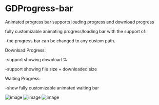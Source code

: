 # GDProgress-bar
Animated progress bar supports loading progress and download progress

fully customizable animating progress/loading bar with the support of:

-the progress bar can be changed to any custom path.

Download Progress:

-support showing download %

-support showing file size + downloaded size

Waiting Progress:

-show fully customizable animated waiting bar

![image](https://cloud.githubusercontent.com/assets/9967486/14744669/f30d050c-08bc-11e6-8861-d45ebcdb5ee5.gif)
![image](https://cloud.githubusercontent.com/assets/9967486/14744683/01b2d3f2-08bd-11e6-8d41-e0083f6fad88.gif)
![image](https://cloud.githubusercontent.com/assets/9967486/14744684/01b56162-08bd-11e6-8009-87c5a9e53646.gif)




